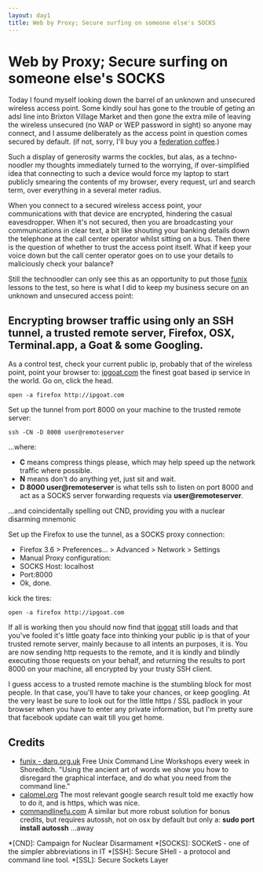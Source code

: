 ```yaml
---
layout: day1
title: Web by Proxy; Secure surfing on someone else's SOCKS
---
```


Web by Proxy; Secure surfing on someone else's SOCKS
==========================================================

Today I found myself looking down the barrel of an unknown and unsecured wireless access point. Some kindly soul has gone to the trouble of geting an adsl line into Brixton Village Market and then gone the extra mile of leaving the wireless unsecured (no WAP or WEP password in sight) so anyone may connect, and I assume deliberately as the access point in question comes secured by default. (if not, sorry, I'll buy you a [federation coffee][fed].)

Such a display of generosity warms the cockles, but alas, as a techno-noodler my thoughts immediately turned to the worrying, if over-simplified idea that connecting to such a device would force my laptop to start publicly smearing the contents of my browser, every request, url and search term, over everything in a several meter radius.

When you connect to a secured wireless access point, your communications with that device are encrypted, hindering the casual eavesdropper. When it's not secured, then you are broadcasting your communications in clear text, a bit like shouting your banking details down the telephone at the call center operator whilst sitting on a bus. Then there is the question of whether to trust the access point itself. What if keep your voice down but the call center operator goes on to use your details to maliciously check your balance‽

Still the technoodler can only see this as an opportunity to put those [funix][funix] lessons to the test, so here is what I did to keep my business secure on an unknown and unsecured access point:

Encrypting browser traffic using only an SSH tunnel, a trusted remote server, Firefox, OSX, Terminal.app, a Goat & some Googling.
-------------------------------------------------------------------------------

As a control test, check your current public ip, probably that of the wireless point, point your browser to: [ipgoat.com][ipgoat] the finest goat based ip service in the world. Go on, click the head.
	
	open -a firefox http://ipgoat.com
	
Set up the tunnel from port 8000 on your machine to the trusted remote server:
	
	ssh -CN -D 8000 user@remoteserver
...where:
* **C** means compress things please, which may help speed up the network traffic where possible.
* **N** means don't do anything yet, just sit and wait.
* **D 8000 user@remoteserver** is what tells ssh to listen on port 8000 and act as a SOCKS server forwarding requests via **user@remoteserver**.

...and coincidentally spelling out CND, providing you with a nuclear disarming mnemonic 

Set up the Firefox to use the tunnel, as a SOCKS proxy connection:
 * Firefox 3.6 > Preferences... > Advanced > Network > Settings
 * Manual Proxy configuration:
 * SOCKS Host: localhost 
 * Port:8000
 * Ok, done.
 
kick the tires:
	
	open -a firefox http://ipgoat.com

If all is working then you should now find that [ipgoat][ipgoat] still loads and that you've fooled it's little goaty face into thinking your public ip is that of your trusted remote server, mainly because to all intents an purposes, it is. You are now sending http requests to the remote, and it is kindly and blindly executing those requests on your behalf, and returning the results to port 8000 on your machine, all encrypted by your trusty SSH client.

I guess access to a trusted remote machine is the stumbling block for most people. In that case, you'll have to take your chances, or keep googling. At the very least be sure to look out for the little https / SSL padlock in your browser when you have to enter any private information, but I'm pretty sure that facebook update can wait till you get home.
 
Credits
--------
* [funix - darq.org.uk][funix] Free Unix Command Line Workshops every week in Shoreditch. "Using the ancient art of words we show you how to disregard the graphical interface, and do what you need from the command line."
* [calomel.org][calomel] The most relevant google search result told me exactly how to do it, and is https, which was nice.
* [commandlinefu.com][cmdfu] A similar but more robust solution for bonus credits, but requires autossh, not on osx by default but only a: **sudo port install autossh** ...away

[ipgoat]: http://ipgoat.com "Baaa my IP"

[cmdfu]: http://www.commandlinefu.com/commands/view/1060/create-an-ssh-socks-proxy-server-on-localhost8000-that-will-re-start-itself-if-something-breaks-the-connection-temporarily "A repository for the most elegant and useful UNIX commands."

[funix]: http://darq.org.uk/ "Free Unix Command Line Workshops every week in Shoreditch. Using the ancient art of words we show you how to disregard the graphical interface, and do what you need from the command line."

[calomel]: https://calomel.org/firefox_ssh_proxy.html "Proxy Firefox through a SSH tunnel"

[fed]: http://federationcoffee.com/ "A good cup of joe"

*[CND]: Campaign for Nuclear Disarmament
*[SOCKS]: SOCKetS - one of the simpler abbreviations in IT
*[SSH]: Secure SHell - a protocol and command line tool.
*[SSL]: Secure Sockets Layer 